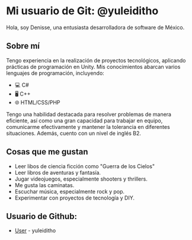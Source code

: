 # Mi usuario de Git: @yuleiditho
Hola, soy Denisse, una entusiasta desarrolladora de software de México.

## Sobre mí
Tengo experiencia en la realización de proyectos tecnológicos, aplicando prácticas de programación en Unity. Mis conocimientos abarcan varios lenguajes de programación, incluyendo:
- 💻 C#
- 🖥️ C++
- 🌐 HTML/CSS/PHP

Tengo una habilidad destacada para resolver problemas de manera eficiente, así como una gran capacidad para trabajar en equipo, comunicarme efectivamente y mantener la tolerancia en diferentes situaciones. Además, cuento con un nivel de inglés B2.

## Cosas que me gustan
- Leer libos de ciencia ficción como "Guerra de los Cielos"
- Leer libros de aventuras y fantasía.
- Jugar videojuegos, especialmente shooters y thrillers.
- Me gusta las caminatas.
- Escuchar música, especialmente rock y pop.
- Experimentar con proyectos de tecnología y DIY.

## Usuario de Github:
- [User](https://github.com/yuleiditho/) - yuleiditho